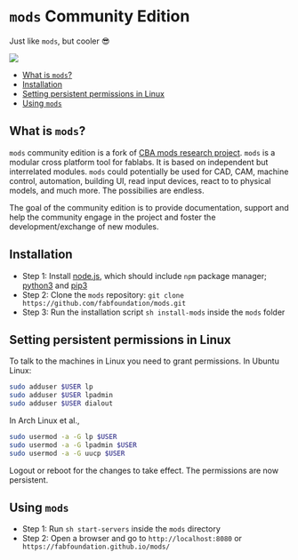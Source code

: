 # `mods` Community Edition

Just like `mods`, but cooler :sunglasses:

![](mods.png)


<!-- vim-markdown-toc GFM -->

* [What is `mods`?](#what-is-mods)
* [Installation](#installation)
* [Setting persistent permissions in Linux](#setting-persistent-permissions-in-linux)
* [Using `mods`](#using-mods)

<!-- vim-markdown-toc -->

## What is `mods`?

`mods` community edition is a fork of [CBA mods research project](https://gitlab.cba.mit.edu/pub/mods). `mods` is a modular cross platform tool for fablabs. It is based on independent but interrelated modules. `mods` could potentially be used for CAD, CAM, machine control, automation, building UI, read input devices, react to to physical models, and much more. The possibilies are endless.

The goal of the community edition is to provide documentation, support and help the community engage in the project and foster the development/exchange of new modules.

## Installation

- Step 1: Install [node.js](https://docs.npmjs.com/getting-started/installing-node), which should include `npm` package manager; [python3](https://www.python.org/downloads/) and [pip3](https://pip.pypa.io/en/stable/installing/)
- Step 2: Clone the `mods` repository: `git clone https://github.com/fabfoundation/mods.git`
- Step 3: Run the installation script `sh install-mods` inside the `mods` folder

## Setting persistent permissions in Linux

To talk to the machines in Linux you need to grant permissions. In Ubuntu Linux: 

```bash
sudo adduser $USER lp
sudo adduser $USER lpadmin
sudo adduser $USER dialout
```

In Arch Linux et al.,

```bash
sudo usermod -a -G lp $USER
sudo usermod -a -G lpadmin $USER
sudo usermod -a -G uucp $USER
```

Logout or reboot for the changes to take effect. The permissions are now persistent.

## Using `mods`

- Step 1: Run `sh start-servers` inside the `mods` directory 
- Step 2: Open a browser and go to `http://localhost:8080` or ` https://fabfoundation.github.io/mods/`

